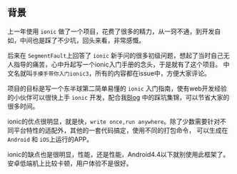 ## 背景
上一年使用 `ionic` 做了一个项目，花费了很多的精力，从一窍不通，到开发自如，中间也是踩了不少坑，回头来看，非常感慨。

后来在 `SegmentFault`上回答了 `ionic` 新手问的很多初级问题，想起了当时自己无人指导的痛苦，心中升起写一个ionic入门手册的念头，于是就有了这个项目。
中文名就叫`手摸手带你入门ionic3`，所有的内容都在issue中，方便大家评论。

项目的目标是写一个东半球第二简单易懂的 `ionic` 入门指南，使有web开发经验的小伙伴可以很快上手 `ionic` 开发，配合我[Blog](https://github.com/JerryMissTom/Blog/issues)
中的踩坑集锦，可以节省大家的很多时间。

ionic的优点很明显，就是快，`write once,run anywhere`。除了少数需要针对不同平台特性的适配外，其他的一套代码搞定，使用不同的打包命令，
可以生成在 `Android` 和 `iOS`上运行的APP。

ionic的缺点也是很明显，性能，还是性能，Android4.4以下就别使用此框架了。安卓低端机上比较卡顿，用户体验不是很好。

